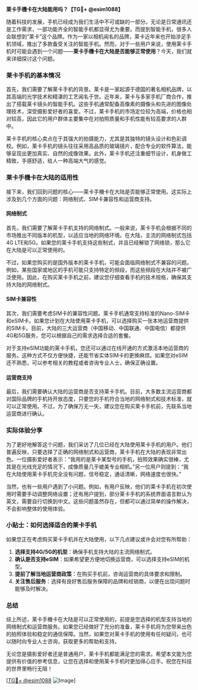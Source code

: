 **莱卡手機卡在大陆能用吗？【TG💪+ @esim1088】**

随着科技的发展，手机已经成为我们生活中不可或缺的一部分。无论是日常通讯还是工作需求，一部功能齐全的智能手机都显得尤为重要。而提到智能手机，很多人会联想到“莱卡”这个品牌。作为一家以相机闻名的品牌，莱卡近年来也开始涉足手机领域，推出了多款备受关注的智能手机。然而，对于一些用户来说，使用莱卡手机时可能会遇到一个问题——**莱卡手機卡在大陆是否能够正常使用**？今天，我们就来详细探讨这个问题。

### 莱卡手机的基本情况

首先，我们需要了解莱卡手机的背景。莱卡是一家起源于德国的著名相机品牌，以其高端的光学技术和精湛的工艺闻名于世。近年来，莱卡与多家手机厂商合作，推出了搭载莱卡镜头的智能手机。这些手机通常配备高像素的摄像头和先进的图像处理技术，深受摄影爱好者的喜爱。不过，莱卡手机的市场定位较为高端，价格也相对较高，因此它的用户群体主要集中在对拍照质量和手机性能有较高要求的人群中。

莱卡手机的核心卖点在于其强大的拍摄能力，尤其是其独特的镜头设计和色彩调校。例如，莱卡手机的镜头往往采用高品质的玻璃镜片，配合专业的软件算法，能够呈现出更加真实、自然的成像效果。此外，莱卡手机还注重细节设计，机身做工精致，手感舒适，给人一种高端大气的感觉。

### 莱卡手機卡在大陆的适用性

接下来，我们回到问题的核心——莱卡手機卡在大陆是否能够正常使用。这实际上涉及到几个方面的问题：网络制式、SIM卡兼容性和运营商支持。

#### 网络制式

首先，我们需要了解莱卡手机支持的网络制式。一般来说，莱卡手机会根据不同的市场推出不同版本的机型，以适应当地的网络环境。在大陆，主流的网络制式包括4G LTE和5G。如果您的莱卡手机支持这些制式，并且已经解锁了网络锁，那么它在大陆是可以正常使用的。

不过，如果您购买的是国外版本的莱卡手机，可能会面临网络制式不兼容的问题。例如，某些国家或地区的手机可能只支持特定的频段，而这些频段在大陆并不被广泛使用。因此，在购买莱卡手机之前，建议您仔细查看手机的技术规格，确保其支持大陆的网络制式。

#### SIM卡兼容性

其次，我们需要考虑SIM卡的兼容性问题。莱卡手机通常支持标准的Nano-SIM卡和eSIM卡。如果您计划在大陆使用莱卡手机，可以选择购买一张本地运营商提供的SIM卡。目前，大陆的三大运营商（中国移动、中国联通、中国电信）都提供4G和5G服务，您可以根据自己的需求选择合适的套餐。

对于支持eSIM功能的莱卡手机，您还可以通过在线开通的方式激活本地运营商的服务。这种方式不仅方便快捷，还能节省实体SIM卡的更换麻烦。如果您对eSIM还不熟悉，可以参考相关的教程或者咨询专业人士，确保正确设置。

#### 运营商支持

最后，我们需要确认大陆的运营商是否支持莱卡手机。目前，大多数主流运营商都对国际品牌的手机持开放态度，只要您的手机符合当地的网络制式和技术标准，就可以正常使用。不过，为了确保万无一失，建议您在购买莱卡手机前，先联系当地运营商进行确认。

### 实际体验分享

为了更好地解答这个问题，我们采访了几位已经在大陆使用莱卡手机的用户。他们普遍反映，只要选择了正确的网络制式和运营商，莱卡手机在大陆的表现非常出色。一位摄影爱好者表示：“我用的是莱卡某型号的手机，拍照效果确实很棒，尤其是在光线充足的情况下，成像质量几乎媲美专业相机。”另一位用户则提到：“我在大陆使用莱卡手机完全没有问题，信号稳定，通话清晰，网络速度也很快。”

当然，也有一些用户遇到了小问题。例如，有用户反映，他们的莱卡手机在初次使用时需要手动调整网络设置；还有用户提到，部分莱卡手机的系统界面语言默认为英文，需要自行切换到中文。这些问题虽然存在，但都可以通过简单的操作解决，不会影响整体的使用体验。

### 小贴士：如何选择适合的莱卡手机

如果您正在考虑购买莱卡手机并在大陆使用，以下几点建议或许会对您有所帮助：

1. **选择支持4G/5G的机型**：确保手机支持大陆的主流网络制式。
2. **确认是否支持eSIM**：如果希望更方便地切换运营商，可以选择支持eSIM的机型。
3. **提前了解当地运营商政策**：在购买手机前，咨询运营商的具体要求和限制。
4. **关注售后服务**：选择有良好售后服务保障的品牌和经销商，以便在出现问题时能够及时解决。

### 总结

综上所述，莱卡手機卡在大陆是可以正常使用的，前提是您选择的机型支持当地的网络制式和运营商服务。如果您已经做好了充分的准备，莱卡手机将为您带来出色的拍照体验和稳定的通信保障。当然，如果您对莱卡手机的使用有任何疑问，也可以随时向专业人士咨询，获取更多的帮助和支持。

无论您是摄影爱好者还是普通用户，莱卡手机都能满足您的需求。希望本文能为您提供有价值的参考信息，让您在选择和使用莱卡手机时更加得心应手。祝您在科技的世界里畅行无阻！

[[TG💪+ @esim1088](https://t.me/s/esim1088) ![Image](https://i.postimg.cc/4NQfJmqS/Snipaste-2025-05-13-00-14-12.png)]